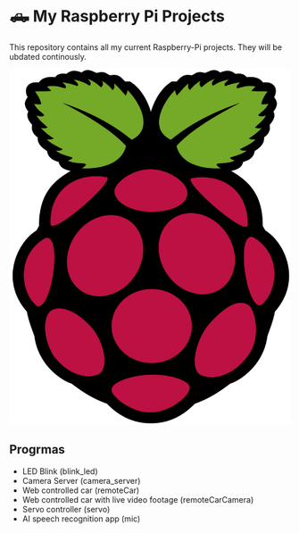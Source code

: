 # 🛻 My Raspberry Pi Projects

This repository contains all my current Raspberry-Pi projects. They will be ubdated continously.

![Screenshot](/Raspberry_Pi_Logo.svg.png)

## Progrmas
- LED Blink (blink_led)
- Camera Server (camera_server)
- Web controlled car (remoteCar)
- Web controlled car with live video footage (remoteCarCamera)
- Servo controller (servo)
- AI speech recognition app (mic)







